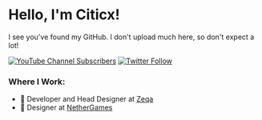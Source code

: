 # Hello, I'm Citicx!
I see you've found my GitHub. I don't upload much here, so don't expect a lot!


[![YouTube Channel Subscribers](https://img.shields.io/youtube/channel/subscribers/UCQ4Oi-9c2UINqk_-CrilDwA?logo=youtube&logoColor=red&style=for-the-badge)](https://youtube.com/citicx)
[![Twitter Follow](https://img.shields.io/twitter/follow/citicx?logo=twitter&logoColor=blue&style=for-the-badge)](https://twitter.com/intent/follow?screen_name=citicx)

### Where I Work:
- 🎨 Developer and Head Designer at [Zeqa](https://github.com/Zeqa-network)
- 🎨 Designer at [NetherGames](https://nethergames.org)

